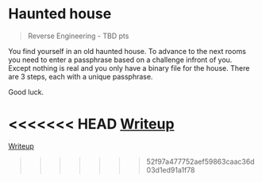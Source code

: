 # Haunted house
> Reverse Engineering - TBD pts

You find yourself in an old haunted house. To advance to the next rooms you need to enter a passphrase based on a challenge infront of you. <br>
Except nothing is real and you only have a binary file for the house.
There are 3 steps, each with a unique passphrase.

Good luck.

<<<<<<< HEAD
[Writeup](./writeup)
=======
[Writeup](./writeup.md)
>>>>>>> 52f97a477752aef59863caac36d03d1ed91a1f78
